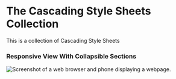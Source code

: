 # The Cascading Style Sheets Collection

This is a collection of Cascading Style Sheets 

### Responsive View With Collapsible Sections
![Screenshot of a web browser and phone displaying a webpage.](https://ronnieroyston.github.io/media/responsive-view-with-collapsible-sections.jpg)